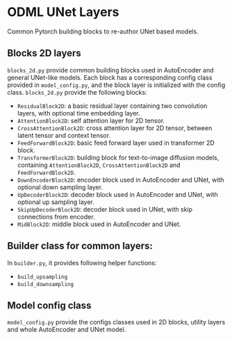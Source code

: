 # ODML UNet Layers
Common Pytorch building blocks to re-author UNet based models.

## Blocks 2D layers
`blocks_2d.py` provide common building blocks used in AutoEncoder and general UNet-like models. Each block has a corresponding config class provided in `model_config.py`, and the block layer is initialized with the config class. `blocks_2d.py` provide the following blocks:
* `ResidualBlock2D`: a basic residual layer containing two convolution layers, with optional time embedding layer.
* `AttentionBlock2D`: self attention layer for 2D tensor.
* `CrossAttentionBlock2D`: cross attention layer for 2D tensor, between latent tensor and context tensor.
* `FeedForwardBlock2D`: basic feed forward layer used in transformer 2D block.
* `TransformerBlock2D`: building block for text-to-image diffusion models, containing `AttentionBlock2D`, `CrossAttentionBlock2D` and `FeedForwardBlock2D`.
* `DownEncoderBlock2D`: encoder block used in AutoEncoder and UNet, with optional down sampling layer.
* `UpDecoderBlock2D`: decoder block used in AutoEncoder and UNet, with optional up sampling layer.
* `SkipUpDecoderBlock2D`: decoder block used in UNet, with skip connections from encoder.
* `MidBlock2D`: middle block used in AutoEncoder and UNet.

## Builder class for common layers:
In `builder.py`, it provides following helper functions:
* `build_upsampling`
* `build_downsampling`

## Model config class
`model_config.py` provide the configs classes used in 2D blocks, utility layers and whole AutoEncoder and UNet model.